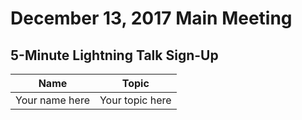 # December 13, 2017 Main Meeting
## 5-Minute Lightning Talk Sign-Up

Name | Topic
--- | --- 
Your name here | Your topic here
